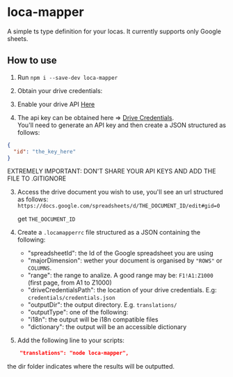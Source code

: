 # loca-mapper

A simple ts type definition for your locas.
It currently supports only Google sheets.

## How to use

1. Run `npm i --save-dev loca-mapper`

2. Obtain your drive credentials: 
  1. Enable your drive API [Here](https://console.cloud.google.com/apis/dashboard)
  2. The api key can be obtained here => [Drive Credentials](https://console.cloud.google.com/apis/credentials).  
   You'll need to generate an API key and then create a JSON structured as follows:

  ```JSON
  {
    "id": "the_key_here"
  }
  ```
  
  EXTREMELY IMPORTANT: DON'T SHARE YOUR API KEYS AND ADD THE FILE TO .GITIGNORE

3. Access the drive document you wish to use, you'll see an url structured as follows:
   `https://docs.google.com/spreadsheets/d/THE_DOCUMENT_ID/edit#gid=0`
   
   get `THE_DOCUMENT_ID`

4. Create a `.locamapperrc` file structured as a JSON containing the following:

   - "spreadsheetId": the Id of the Google spreadsheet you are using
   - "majorDimension": wether your document is organised by `"ROWS"` or `COLUMNS`.
   - "range": the range to analize. A good range may be: `F1!A1:Z1000` (first page, from A1 to Z1000)
   - "driveCredentialsPath": the location of your drive credentials. E.g: `credentials/credentials.json`
   - "outputDir": the output directory. E.g. `translations/`
   - "outputType": one of the following:
   - "i18n": the output will be i18n compatible files
   - "dictionary": the output will be an accessible dictionary

5. Add the following line to your scripts:

```json
    "translations": "node loca-mapper",
```

the dir folder indicates where the results will be outputted.
